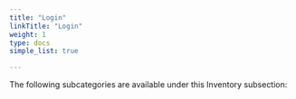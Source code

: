 ```yaml
---
title: "Login"
linkTitle: "Login"
weight: 1
type: docs
simple_list: true

---
```


The following subcategories are available under this Inventory subsection:
